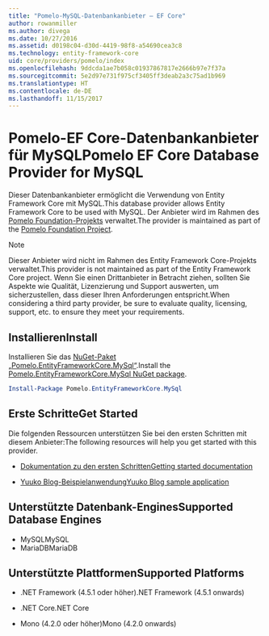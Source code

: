 ```yaml
---
title: "Pomelo-MySQL-Datenbankanbieter – EF Core"
author: rowanmiller
ms.author: divega
ms.date: 10/27/2016
ms.assetid: d0198c04-d30d-4419-98f8-a54690cea3c8
ms.technology: entity-framework-core
uid: core/providers/pomelo/index
ms.openlocfilehash: 9ddcda1ae7b058c01937867817e2666b97e7f37a
ms.sourcegitcommit: 5e2d97e731f975cf3405ff3deab2a3c75ad1b969
ms.translationtype: HT
ms.contentlocale: de-DE
ms.lasthandoff: 11/15/2017
---
```

# <a name="pomelo-ef-core-database-provider-for-mysql"></a><span data-ttu-id="3929f-102">Pomelo-EF Core-Datenbankanbieter für MySQL</span><span class="sxs-lookup"><span data-stu-id="3929f-102">Pomelo EF Core Database Provider for MySQL</span></span>

<span data-ttu-id="3929f-103">Dieser Datenbankanbieter ermöglicht die Verwendung von Entity Framework Core mit MySQL.</span><span class="sxs-lookup"><span data-stu-id="3929f-103">This database provider allows Entity Framework Core to be used with MySQL.</span></span> <span data-ttu-id="3929f-104">Der Anbieter wird im Rahmen des [Pomelo Foundation-Projekts](https://github.com/PomeloFoundation/Pomelo.EntityFrameworkCore.MySql) verwaltet.</span><span class="sxs-lookup"><span data-stu-id="3929f-104">The provider is maintained as part of the [Pomelo Foundation Project](https://github.com/PomeloFoundation/Pomelo.EntityFrameworkCore.MySql).</span></span>

> [!NOTE]  
>
> <span data-ttu-id="3929f-105">Dieser Anbieter wird nicht im Rahmen des Entity Framework Core-Projekts verwaltet.</span><span class="sxs-lookup"><span data-stu-id="3929f-105">This provider is not maintained as part of the Entity Framework Core project.</span></span> <span data-ttu-id="3929f-106">Wenn Sie einen Drittanbieter in Betracht ziehen, sollten Sie Aspekte wie Qualität, Lizenzierung und Support auswerten, um sicherzustellen, dass dieser Ihren Anforderungen entspricht.</span><span class="sxs-lookup"><span data-stu-id="3929f-106">When considering a third party provider, be sure to evaluate quality, licensing, support, etc. to ensure they meet your requirements.</span></span>

## <a name="install"></a><span data-ttu-id="3929f-107">Installieren</span><span class="sxs-lookup"><span data-stu-id="3929f-107">Install</span></span>

<span data-ttu-id="3929f-108">Installieren Sie das [NuGet-Paket „Pomelo.EntityFrameworkCore.MySql“](https://www.nuget.org/packages/Pomelo.EntityFrameworkCore.MySql).</span><span class="sxs-lookup"><span data-stu-id="3929f-108">Install the [Pomelo.EntityFrameworkCore.MySql NuGet package](https://www.nuget.org/packages/Pomelo.EntityFrameworkCore.MySql).</span></span>

``` powershell
Install-Package Pomelo.EntityFrameworkCore.MySql
```

## <a name="get-started"></a><span data-ttu-id="3929f-109">Erste Schritte</span><span class="sxs-lookup"><span data-stu-id="3929f-109">Get Started</span></span>

<span data-ttu-id="3929f-110">Die folgenden Ressourcen unterstützen Sie bei den ersten Schritten mit diesem Anbieter:</span><span class="sxs-lookup"><span data-stu-id="3929f-110">The following resources will help you get started with this provider.</span></span>
* [<span data-ttu-id="3929f-111">Dokumentation zu den ersten Schritten</span><span class="sxs-lookup"><span data-stu-id="3929f-111">Getting started documentation</span></span>](https://github.com/PomeloFoundation/Pomelo.EntityFrameworkCore.MySql/blob/master/README.md#getting-started)

* [<span data-ttu-id="3929f-112">Yuuko Blog-Beispielanwendung</span><span class="sxs-lookup"><span data-stu-id="3929f-112">Yuuko Blog sample application</span></span>](https://github.com/PomeloFoundation/YuukoBlog)

## <a name="supported-database-engines"></a><span data-ttu-id="3929f-113">Unterstützte Datenbank-Engines</span><span class="sxs-lookup"><span data-stu-id="3929f-113">Supported Database Engines</span></span>

* <span data-ttu-id="3929f-114">MySQL</span><span class="sxs-lookup"><span data-stu-id="3929f-114">MySQL</span></span>
* <span data-ttu-id="3929f-115">MariaDB</span><span class="sxs-lookup"><span data-stu-id="3929f-115">MariaDB</span></span>

## <a name="supported-platforms"></a><span data-ttu-id="3929f-116">Unterstützte Plattformen</span><span class="sxs-lookup"><span data-stu-id="3929f-116">Supported Platforms</span></span>

* <span data-ttu-id="3929f-117">.NET Framework (4.5.1 oder höher)</span><span class="sxs-lookup"><span data-stu-id="3929f-117">.NET Framework (4.5.1 onwards)</span></span>

* <span data-ttu-id="3929f-118">.NET Core</span><span class="sxs-lookup"><span data-stu-id="3929f-118">.NET Core</span></span>

* <span data-ttu-id="3929f-119">Mono (4.2.0 oder höher)</span><span class="sxs-lookup"><span data-stu-id="3929f-119">Mono (4.2.0 onwards)</span></span>
